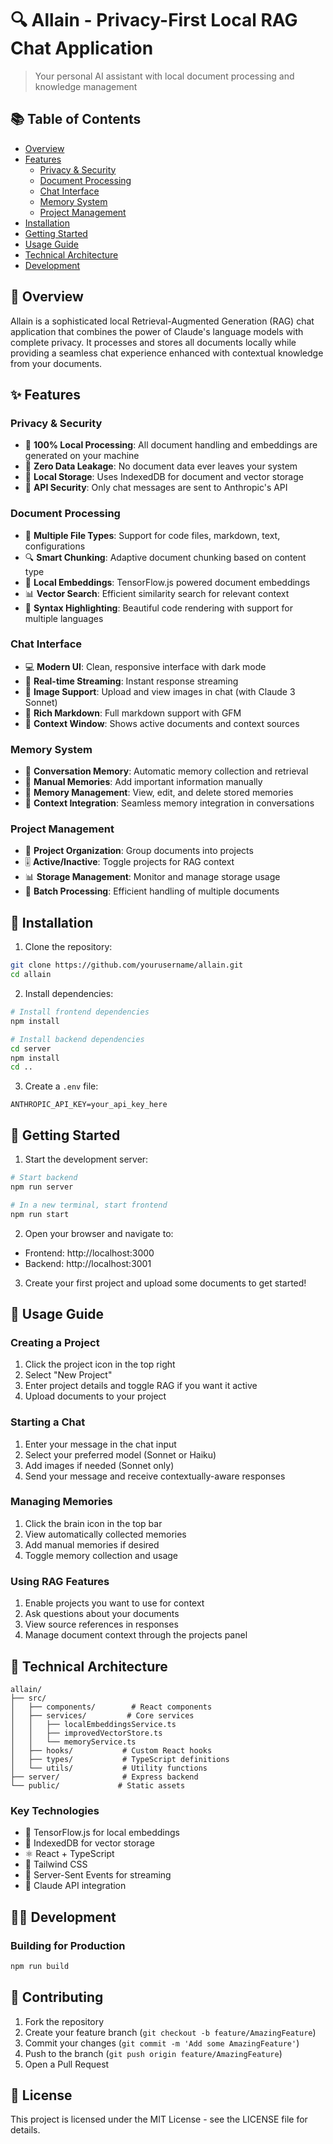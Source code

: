 # 🔍 Allain - Privacy-First Local RAG Chat Application

> Your personal AI assistant with local document processing and knowledge management

## 📚 Table of Contents
- [Overview](#overview)
- [Features](#features)
  - [Privacy & Security](#privacy--security)
  - [Document Processing](#document-processing)
  - [Chat Interface](#chat-interface)
  - [Memory System](#memory-system)
  - [Project Management](#project-management)
- [Installation](#installation)
- [Getting Started](#getting-started)
- [Usage Guide](#usage-guide)
- [Technical Architecture](#technical-architecture)
- [Development](#development)

## 🌟 Overview

Allain is a sophisticated local Retrieval-Augmented Generation (RAG) chat application that combines the power of Claude's language models with complete privacy. It processes and stores all documents locally while providing a seamless chat experience enhanced with contextual knowledge from your documents.

## ✨ Features

### Privacy & Security
- 🔐 **100% Local Processing**: All document handling and embeddings are generated on your machine
- 🚫 **Zero Data Leakage**: No document data ever leaves your system
- 💾 **Local Storage**: Uses IndexedDB for document and vector storage
- 🤖 **API Security**: Only chat messages are sent to Anthropic's API

### Document Processing
- 📄 **Multiple File Types**: Support for code files, markdown, text, configurations
- 🔍 **Smart Chunking**: Adaptive document chunking based on content type
- 🧮 **Local Embeddings**: TensorFlow.js powered document embeddings
- 📊 **Vector Search**: Efficient similarity search for relevant context
- 🎨 **Syntax Highlighting**: Beautiful code rendering with support for multiple languages

### Chat Interface
- 💻 **Modern UI**: Clean, responsive interface with dark mode
- 🔄 **Real-time Streaming**: Instant response streaming
- 📸 **Image Support**: Upload and view images in chat (with Claude 3 Sonnet)
- 📝 **Rich Markdown**: Full markdown support with GFM
- 💭 **Context Window**: Shows active documents and context sources

### Memory System
- 🧠 **Conversation Memory**: Automatic memory collection and retrieval
- 📌 **Manual Memories**: Add important information manually
- 🎯 **Memory Management**: View, edit, and delete stored memories
- 🔄 **Context Integration**: Seamless memory integration in conversations

### Project Management
- 📂 **Project Organization**: Group documents into projects
- 🎚️ **Active/Inactive**: Toggle projects for RAG context
- 📊 **Storage Management**: Monitor and manage storage usage
- 🔄 **Batch Processing**: Efficient handling of multiple documents

## 🚀 Installation

1. Clone the repository:
```bash
git clone https://github.com/yourusername/allain.git
cd allain
```

2. Install dependencies:
```bash
# Install frontend dependencies
npm install

# Install backend dependencies
cd server
npm install
cd ..
```

3. Create a `.env` file:
```env
ANTHROPIC_API_KEY=your_api_key_here
```

## 🎯 Getting Started

1. Start the development server:
```bash
# Start backend
npm run server

# In a new terminal, start frontend
npm run start
```

2. Open your browser and navigate to:
- Frontend: http://localhost:3000
- Backend: http://localhost:3001

3. Create your first project and upload some documents to get started!

## 📖 Usage Guide

### Creating a Project
1. Click the project icon in the top right
2. Select "New Project"
3. Enter project details and toggle RAG if you want it active
4. Upload documents to your project

### Starting a Chat
1. Enter your message in the chat input
2. Select your preferred model (Sonnet or Haiku)
3. Add images if needed (Sonnet only)
4. Send your message and receive contextually-aware responses

### Managing Memories
1. Click the brain icon in the top bar
2. View automatically collected memories
3. Add manual memories if desired
4. Toggle memory collection and usage

### Using RAG Features
1. Enable projects you want to use for context
2. Ask questions about your documents
3. View source references in responses
4. Manage document context through the projects panel

## 🔧 Technical Architecture

```
allain/
├── src/
│   ├── components/        # React components
│   ├── services/         # Core services
│   │   ├── localEmbeddingsService.ts
│   │   ├── improvedVectorStore.ts
│   │   └── memoryService.ts
│   ├── hooks/           # Custom React hooks
│   ├── types/           # TypeScript definitions
│   └── utils/           # Utility functions
├── server/              # Express backend
└── public/             # Static assets
```

### Key Technologies
- 🧠 TensorFlow.js for local embeddings
- 💾 IndexedDB for vector storage
- ⚛️ React + TypeScript
- 🎨 Tailwind CSS
- 🔄 Server-Sent Events for streaming
- 🤖 Claude API integration

## 👩‍💻 Development

### Building for Production
```bash
npm run build
```

## 🤝 Contributing

1. Fork the repository
2. Create your feature branch (`git checkout -b feature/AmazingFeature`)
3. Commit your changes (`git commit -m 'Add some AmazingFeature'`)
4. Push to the branch (`git push origin feature/AmazingFeature`)
5. Open a Pull Request

## 📄 License

This project is licensed under the MIT License - see the LICENSE file for details.